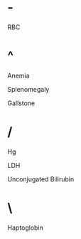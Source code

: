 # -

RBC

# ^

Anemia

Splenomegaly

Gallstone

# /

Hg

LDH

Unconjugated Bilirubin

# \

Haptoglobin
